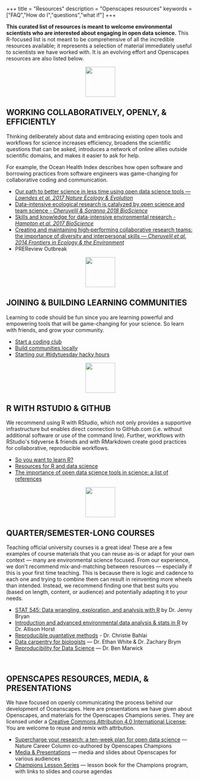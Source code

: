 +++
title = "Resources"
description = "Openscapes resources"
keywords = ["FAQ","How do I","questions","what if"]
+++

**This curated list of resources is meant to welcome environmental scientists who are interested about engaging in open data science.** This R-focused list is not meant to be comprehensive of all the incredible resources available; it represents a selection of material immediately useful to scientists we have worked with. It is an evolving effort and Openscapes resources are also listed below. 

<!---Some guidance is also listed as blogs; Please also check the searchable blog page --->

<center><img src="/img/horst_openscapes_grassland_oak.png" width="80px"></center>

## WORKING COLLABORATIVELY, OPENLY, & EFFICIENTLY

Thinking deliberately about data and embracing existing open tools and workflows for science increases efficiency, broadens the scientific questions that can be asked, introduces a network of online allies outside scientific domains, and makes it easier to ask for help.

For example, the Ocean Health Index describes how open software and borrowing practices from software engineers was game-changing for collaborative coding and communication. 

- [Our path to better science in less time using open data science tools — *Lowndes et al. 2017 Nature Ecology & Evolution*](https://www.nature.com/articles/s41559-017-0160)
- [Data-intensive ecological research is catalyzed by open science and team science - *Cheruvelil & Soranno 2018 BioScience*](https://academic.oup.com/bioscience/article/68/10/813/5088531)
- [Skills and knowledge for data-intensive environmental research - *Hampton et al. 2017 BioScience*](https://dx.doi.org/10.1093%2Fbiosci%2Fbix025)
- [Creating and maintaining high‐performing collaborative research teams: the importance of diversity and interpersonal skills — *Cheruvelil et al. 2014 Frontiers in Ecology & the Environment*](https://esajournals.onlinelibrary.wiley.com/doi/full/10.1890/130001)
- PREReview Outbreak 

<!---
Embrace existing open tools and workflows for science. There's not a single tool for all jobs, but can leverage existing workflows and streamline the amount of software (and user accounts) you need.

What unites us not what makes us different

The scope of environmental research spans vastly different ecosystems, scales, and organisms. But we are united by data: No matter what our questions are or how we gather information, we will need to analyze our data, and do so in a way that is efficient for ourselves and can be communicated to others. 


--->


<!--- 
- https://github.com/baricks/opentodiscussion
-OL!!!!
- Moore Fdn https://www.moore.org/article-detail?newsUrlName=lessons-from-our-work-in-data-driven-science
- BIDS, NSF?
--->


<center><img src="/img/horst_openscapes_grassland_fox.png" width="80px"></center>

## JOINING & BUILDING LEARNING COMMUNITIES

Learning to code should be fun since you are learning powerful and empowering tools that will be game-changing for your science. So learn with friends, and grow your community. 

- [Start a coding club](/blog/2018/11/16/how-to-start-a-coding-club/)
- [Build communities locally](/blog/2018/11/06/build-communities/)
- [Starting our #tidytuesday hacky hours](https://openscapes.org/blog/2019/05/02/tidy-tuesday-coding-club/)

<!---
- [build communities on campus] link to Moz study!
- [join twitter for the open data science community](/blog/2018/12/06/twitter-for-community/), rOpenSci, RLadies

Twitter threads:
https://twitter.com/dgkeyes/status/1212098131774459904 
--->

<center><img src="/img/horst_openscapes_grassland_deer.png" width="80px"></center>

## R WITH RSTUDIO & GITHUB

We recommend using R with RStudio, which not only provides a supportive infrastructure but enables direct connection to GitHub.com (i.e. without additional software or use of the command line). Further, workflows with RStudio's tidyverse & friends and with RMarkdown create good practices for collaborative, reproducible workflows.

- [So you want to learn R?](/blog/2018/12/17/want-to-learn-r/)
- [Resources for R and data science](http://ohi-science.org/news/Resources-for-R-and-Data-Science)
- [The importance of open data science tools in science: a list of references](http://ohi-science.org/news/importance-of-open-data-science-tools) <!---REDO and add: https://bids.berkeley.edu/news/new-report-career-paths-and-prospects-academic-data-science, Stevens et al--->

<center><img src="/img/horst_openscapes_grassland_condor.png" width="80px"></center>

## QUARTER/SEMESTER-LONG COURSES

Teaching official university courses is a great idea! These are a few examples of course materials  that you can reuse as-is or adapt for your own context — many are environmental science focused. From our experience, we don't recommend mix-and-matching between resources — especially if this is your first time teaching. This is because there is logic and cadence to each one and trying to combine them can result in reinventing more wheels than intended. Instead, we recommend finding one that best suits you (based on length, content, or audience) and potentially adapting it to your needs. 

- [STAT 545: Data wrangling, exploration, and analysis with R](https://stat545.com/) by Dr. Jenny Bryan <!--- [Jenny Bryan](https://en.wikipedia.org/wiki/Jenny_Bryan)'s course is the gold-standard course, highly recommended. --->
- [Introduction and advanced environmental data analysis & stats in R](https://allisonhorst.github.io/) by Dr. Allison Horst <!--- The first 5 weeks of Allison Horst's intro course uses environmental science examples for data wrangling --->
- [Reproducible quantative methods](https://cbahlai.github.io/rqm-template/) - Dr. Christie Bahlai
- [Data carpentry for biologists](https://datacarpentry.org/semester-biology/) — Dr. Ethan White & Dr. Zachary Brym
- [Reproducibility for Data Science](https://canvas.uw.edu/courses/1354201) — Dr. Ben Marwick
<!---https://twitter.com/benmarwick/status/1233340012554383361--->

<!---
Grant https://grantmcdermott.com/teaching/
Carl Boettiger

Dan Ovando: https://github.com/super-advanced-r-fall-2019 & 
https://docs.google.com/document/d/1S63IHjNBk8e7St6XcyqhVu98qpuRTUx3DHYqzWKYDys/edit


## SHORT Workshops
https://tidy-ds.wjakethompson.com/materials/

--->

<br> 

## OPENSCAPES RESOURCES, MEDIA, & PRESENTATIONS

We have focused on openly communicating the process behind our development of Oceanscapes. Here are presentations we have given about Openscapes, and materials for the Openscapes Champions series. They are licensed under a [Creative Commons Attribution 4.0 International License](https://creativecommons.org/licenses/by/4.0/); You are welcome to reuse and remix with attrbution. 

- [Supercharge your research: a ten-week plan for open data science](https://www.nature.com/articles/d41586-019-03335-4) — Nature Career Column co-authored by Openscapes Champions
- [Media & Presentations](/media/) — media and slides about Openscapes for various audiences
- [Champions Lesson Series](https://openscapes.github.io/series/) — lesson book for the Champions program, with links to slides and course agendas


<br>